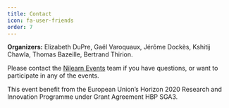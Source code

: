 ```yaml
---
title: Contact
icon: fa-user-friends
order: 7
---
```


**Organizers:** Elizabeth DuPre, Gaël Varoquaux, Jérôme Dockès, Kshitij Chawla, Thomas Bazeille, Bertrand Thirion.

Please contact the [Nilearn Events](mailto:nilearn.events@gmail.com) team if you have questions, or want to participate in any of the events.

This event benefit from the European Union’s Horizon 2020 Research and
Innovation Programme under Grant Agreement HBP SGA3.